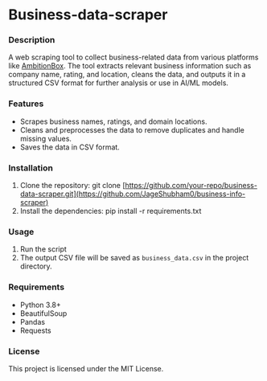 # Business-data-scraper
### Description
A web scraping tool to collect business-related data from various platforms like [AmbitionBox](https://www.ambitionbox.com/list-of-companies). The tool extracts relevant business information such as company name, rating, and location, cleans the data, and outputs it in a structured CSV format for further analysis or use in AI/ML models.
### Features
- Scrapes business names, ratings, and domain locations.
- Cleans and preprocesses the data to remove duplicates and handle missing values.
- Saves the data in CSV format.
### Installation
1. Clone the repository:
git clone [https://github.com/your-repo/business-data-scraper.git](https://github.com/JageShubham0/business-info-scraper)
2. Install the dependencies:
pip install -r requirements.txt
### Usage
1. Run the script
2. The output CSV file will be saved as `business_data.csv` in the project directory.
### Requirements
- Python 3.8+
- BeautifulSoup
- Pandas
- Requests
### License
This project is licensed under the MIT License.
